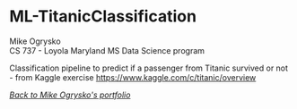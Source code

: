 # ML-TitanicClassification

Mike Ogrysko<br>
CS 737 - Loyola Maryland MS Data Science program<br>

Classification pipeline to predict if a passenger from Titanic survived or not - from Kaggle exercise https://www.kaggle.com/c/titanic/overview

<i><a href="https://mcogrysko.github.io">Back to Mike Ogrysko's portfolio</a></i>
